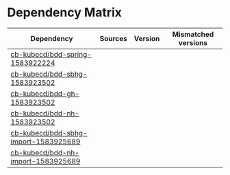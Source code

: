# Dependency Matrix

Dependency | Sources | Version | Mismatched versions
---------- | ------- | ------- | -------------------
[cb-kubecd/bdd-spring-1583922224](https://github.com/cb-kubecd/bdd-spring-1583922224.git) |  | []() | 
[cb-kubecd/bdd-sbhg-1583923502](https://github.com/cb-kubecd/bdd-sbhg-1583923502.git) |  | []() | 
[cb-kubecd/bdd-gh-1583923502](https://github.com/cb-kubecd/bdd-gh-1583923502.git) |  | []() | 
[cb-kubecd/bdd-nh-1583923502](https://github.com/cb-kubecd/bdd-nh-1583923502.git) |  | []() | 
[cb-kubecd/bdd-sbhg-import-1583925689](https://github.com/cb-kubecd/bdd-sbhg-import-1583925689.git) |  | []() | 
[cb-kubecd/bdd-nh-import-1583925689](https://github.com/cb-kubecd/bdd-nh-import-1583925689.git) |  | []() | 
